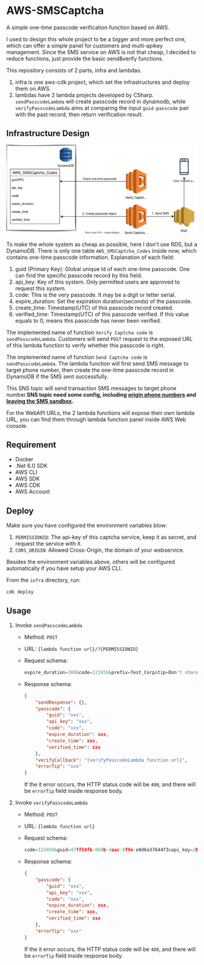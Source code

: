# AWS-SMSCaptcha
A simple one-time passcode verification function based on AWS.

I used to design this whole project to be a bigger and more perfect one, which can offer a simple panel for  customers and multi-apikey management. Since the SMS service on AWS is not that cheap, I decided to reduce functions, just provide the basic send&verify functions.

This repository consists of 2 parts, infra and lambdas. 
1. infra is one aws-cdk project, which set the infrastructures and deploy them on AWS. 
2. lambdas have 2 lambda projects developed by CSharp. `sendPasscodeLambda` will create passcode record in dynamodb, while `verifyPasscodeLambda` aims at  comparing the input `guid-passcode` pair with the past record, then return verification result.

## Infrastructure Design
![infra](./infra_design.svg)

To make the whole system as cheap as possible, here I don't use RDS, but a DynamoDB. There is only one table `AWS_SMSCaptcha_Codes` inside now, which contains one-time passcode information. Explanation of each field:
1. guid (Primary Key): Global unique Id of each one-time passcode. One can find the specific passcode record by this field.
2. api_key: Key of this system. Only permitted users are approved to request this system.
3. code: This is the very passcode. It may be a digit or letter serial.
4. expire_duration: Set the expiration duration(seconds) of the passcode.
5. create_time: Timestamp(UTC) of this passcode record created.
6. verified_time: Timestamp(UTC) of this passcode verified. If this value equals to 0, means this passcode has never been verified.

The implemented name of function `Verify Captcha code` is `sendPasscodeLambda`. Customers will send `POST` request to the exposed URL of this lambda function to verify whether this passcode is right.

The implemented name of function `Send Captcha code` is `sendPasscodeLambda`. The lambda function will first send SMS message to target phone number, then create the one-time passcode record in DynamoDB if the SMS sent successfully.

This SNS topic will send transaction SMS messages to target phone number.**SNS topic need some config, including [origin phone numbers](https://us-west-2.console.aws.amazon.com/pinpoint/home?region=us-west-2#/sms-account-settings/overview) and [leaving the SMS sandbox](https://docs.aws.amazon.com/us_en/sns/latest/dg/sns-sms-sandbox-moving-to-production.html).**

For the WebAPI URLs, the 2 lambda functions will expose their own lambda URL, you can find them through lambda function panel inside AWS Web console.

## Requirement
- Docker
- .Net 6.0 SDK
- AWS CLI
- AWS SDK
- AWS CDK
- AWS Account

## Deploy
Make sure you have configured the environment variables blow:
1. `PERMISSIONID`: The api-key of this captcha service, keep it as secret, and request the service with it.
2. `CORS_ORIGIN`: Allowed Cross-Origin, the domain of your webservice.

Besides the environment variables above, others will be configured automatically if you have setup your AWS CLI.

From the `infra` directory, run:
```shell
cdk deploy
```

## Usage
1. Invoke `sendPasscodeLambda`

    - Method: `POST`

    - URL: `{lambda function url}/?{PERMISSIONID}`

    - Request schema:
        ```js
        expire_duration=300&code=123456&prefix=Test_Corp&tip=Don't share it with others.&phone=+XXXXXXXXX
        ```
    
    - Response schema:
        ```json
        {
            "sendResponse": {},
            "passcode": {
                "guid": "xxx",
                "api_key": "xxx",
                "code": "xxx",
                "expire_duration": xxx,
                "create_time": xxx,
                "verified_time": xxx
            },
            "verifyCallback": "{verifyPasscodeLambda function url}",
            "errorTip": "xxx"
        }
        ```
        If the it error occurs, the HTTP status code will be `400`, and there will be `errorTip` field inside response body.

2. Invoke `verifyPasscodeLambda`
   
   - Method: `POST`

    - URL: `{lambda function url}`

    - Request schema:
        ```js
        code=123456&guid=47ff50fb-060b-4aac-8f9e-e0d6a37644f3&api_key=2B180436-3374-7979-FD60-B1520A609B16
        ```
    
    - Response schema:
        ```json
        {
            "passcode": {
                "guid": "xxx",
                "api_key": "xxx",
                "code": "xxx",
                "expire_duration": xxx,
                "create_time": xxx,
                "verified_time": xxx
            },
            "errorTip": "xxx"
        }
        ```
        If the it error occurs, the HTTP status code will be `400`, and there will be `errorTip` field inside response body.